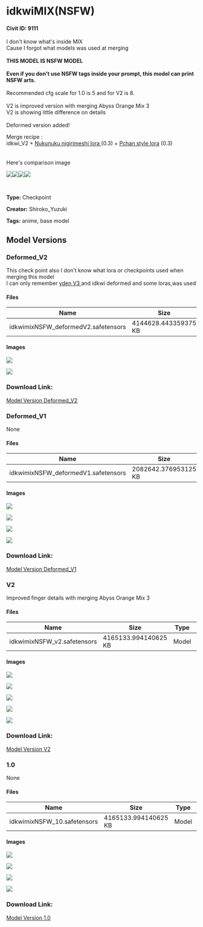 # idkwiMIX(NSFW)

#### Civit ID: 9111

<p>I don't know what's inside MIX<br />Cause I forgot what models was used at merging<br /><br /><strong>THIS MODEL IS NSFW MODEL</strong><br /><br /><strong>Even if you don't use NSFW tags inside your prompt, this model can print NSFW arts.</strong><br /><br />Recommended cfg scale for 1.0 is 5 and for V2 is 8.<br /><br />V2 is improved version with merging Abyss Orange Mix 3<br />V2 is showing little difference on details<br /><br />Deformed version added!<br /></p><p>Merge recipe : <br />idkwi_V2 + <a target="_blank" rel="ugc" href="https://civitai.com/models/10621/nukunuku-nigirimeshi-lora">Nukunuku nigirimeshi lora </a>(0.3) + <a target="_blank" rel="ugc" href="https://civitai.com/models/12102/pchan-style">Pchan style lora</a> (0.3)<br /><br /><br />Here's comparison image</p><img src="https://imagecache.civitai.com/xG1nkqKTMzGDvpLrqFT7WA/d718cdef-987c-4910-0bbb-d8ddc9215b00/width=525" /><img src="https://imagecache.civitai.com/xG1nkqKTMzGDvpLrqFT7WA/29335557-2d5b-4438-d6a7-550fb7ede100/width=525" /><img src="https://imagecache.civitai.com/xG1nkqKTMzGDvpLrqFT7WA/64de4f4e-888b-4ad0-1073-57ed6f34fe00/width=525" /><img src="https://imagecache.civitai.com/xG1nkqKTMzGDvpLrqFT7WA/50ece659-e498-4bfe-f211-cb9ca3044e00/width=525" /><p><br /></p>

**Type:** Checkpoint

**Creator:** Shiroko_Yuzuki

**Tags:** anime, base model

## Model Versions

### Deformed_V2

<p>This check point also I don't know what lora or checkpoints used when merging this model<br />I can only remember <a rel="ugc" href="https://civitai.com/models/18616/yden">yden V3 </a>and idkwi deformed and some loras<a rel="ugc" href="https://civitai.com/models/18616/yden"> </a>was used<br /></p>

#### Files

| Name | Size | Type | Format | Download Url | AutoV1 | AutoV2 | SHA256 | CRC32 | BLAKE3 |
| --- | --- | --- | --- | --- | --- | --- | --- | --- | --- |
| idkwimixNSFW_deformedV2.safetensors | 4144628.443359375 KB | Model | SafeTensor | https://civitai.com/api/download/models/83706 | F36932AE | 4CE40F1F0E | 4CE40F1F0E32550D0A043B8DAD166F3461D0CF197015F1D7962263A25470B996 | D5A8CEA3 | 5BDA38134245D9EDB5413B9FA2E060182C08A31FD727C953468A9B41FEDD3401 |

#### Images

<p><img src="https://image.civitai.com/xG1nkqKTMzGDvpLrqFT7WA/828b7d00-5152-4cd8-9a4b-adf8d7fc7c18/width=450/944428.jpeg" /></p>

<p><img src="https://image.civitai.com/xG1nkqKTMzGDvpLrqFT7WA/127b4f7d-8f63-4147-b107-d57218d8b701/width=450/944427.jpeg" /></p>

### Download Link:

[Model Version Deformed_V2](https://civitai.com/api/download/models/83706)

### Deformed_V1

None

#### Files

| Name | Size | Type | Format | Download Url | AutoV1 | AutoV2 | SHA256 | CRC32 | BLAKE3 |
| --- | --- | --- | --- | --- | --- | --- | --- | --- | --- |
| idkwimixNSFW_deformedV1.safetensors | 2082642.376953125 KB | Model | SafeTensor | https://civitai.com/api/download/models/15174 | 2ADE6A86 | 51FEDBB6DB | 51FEDBB6DB46790991983711865507C9E44420F44EA167F81F7BCDD88790DB1E | 8CA53451 | 799DA3161F55229AA9B46BD5C5CFAE3811DD15FECF2F5F05815E30B929534D01 |

#### Images

<p><img src="https://image.civitai.com/xG1nkqKTMzGDvpLrqFT7WA/84aa81d9-e864-491e-c31c-a5d627079800/width=450/149519.jpeg" /></p>

<p><img src="https://image.civitai.com/xG1nkqKTMzGDvpLrqFT7WA/6dbcd4c1-d6c3-475a-5180-511865768c00/width=450/149518.jpeg" /></p>

<p><img src="https://image.civitai.com/xG1nkqKTMzGDvpLrqFT7WA/78d77333-7d9a-4fb8-4f66-296a242c4300/width=450/149517.jpeg" /></p>

<p><img src="https://image.civitai.com/xG1nkqKTMzGDvpLrqFT7WA/ac995025-198b-40b0-7f0b-f33ffaa07d00/width=450/149516.jpeg" /></p>

### Download Link:

[Model Version Deformed_V1](https://civitai.com/api/download/models/15174)

### V2

<p>Improved finger details with merging Abyss Orange Mix 3</p>

#### Files

| Name | Size | Type | Format | Download Url | AutoV1 | AutoV2 | SHA256 | CRC32 | BLAKE3 |
| --- | --- | --- | --- | --- | --- | --- | --- | --- | --- |
| idkwimixNSFW_v2.safetensors | 4165133.994140625 KB | Model | SafeTensor | https://civitai.com/api/download/models/11654 | BBBBB533 | 52D3FF0B10 | 52D3FF0B10890661795353A5319E054B5CB665D0A254CBE9B717EF60E90A1686 | F6C9705C | 29745F4FA3107BA1257C299AC6E3778FB15B5EDA01D9E447759FB5F52A3625D8 |

#### Images

<p><img src="https://image.civitai.com/xG1nkqKTMzGDvpLrqFT7WA/e249252c-72e6-4230-efc3-63b9bfc2f700/width=450/111337.jpeg" /></p>

<p><img src="https://image.civitai.com/xG1nkqKTMzGDvpLrqFT7WA/5df715e8-a575-4423-2b84-f97d648ae100/width=450/111336.jpeg" /></p>

<p><img src="https://image.civitai.com/xG1nkqKTMzGDvpLrqFT7WA/89db4732-caf1-4247-30a3-9b81904ecd00/width=450/111335.jpeg" /></p>

<p><img src="https://image.civitai.com/xG1nkqKTMzGDvpLrqFT7WA/19425417-b2f4-4ec4-d90a-bd80d06ce600/width=450/111334.jpeg" /></p>

<p><img src="https://image.civitai.com/xG1nkqKTMzGDvpLrqFT7WA/db9d43dc-7c97-43cb-4ff4-623f69050800/width=450/111333.jpeg" /></p>

### Download Link:

[Model Version V2](https://civitai.com/api/download/models/11654)

### 1.0

None

#### Files

| Name | Size | Type | Format | Download Url | AutoV1 | AutoV2 | SHA256 | CRC32 | BLAKE3 |
| --- | --- | --- | --- | --- | --- | --- | --- | --- | --- |
| idkwimixNSFW_10.safetensors | 4165133.994140625 KB | Model | SafeTensor | https://civitai.com/api/download/models/10769 | BBBBB533 | 58FAA61456 | 58FAA6145604F0EB368FD2189427A15F0D48AFFCD18710DA723494DF39ECD48D | 52C9A1D5 | 309F190F876DF66BB4A86338E4AB254922874FD4CBB5C4655FBBF6BFF89CCC0F |

#### Images

<p><img src="https://image.civitai.com/xG1nkqKTMzGDvpLrqFT7WA/fe772af7-9172-4219-cbe7-3df71d3c7c00/width=450/104218.jpeg" /></p>

<p><img src="https://image.civitai.com/xG1nkqKTMzGDvpLrqFT7WA/b2aaee50-8b2f-4b0f-5b02-0daface0ab00/width=450/104221.jpeg" /></p>

<p><img src="https://image.civitai.com/xG1nkqKTMzGDvpLrqFT7WA/a9bd7fc7-825b-41a7-2545-bef3014daa00/width=450/104220.jpeg" /></p>

<p><img src="https://image.civitai.com/xG1nkqKTMzGDvpLrqFT7WA/b76d1a63-84fa-4d25-259d-309903b34d00/width=450/104219.jpeg" /></p>

### Download Link:

[Model Version 1.0](https://civitai.com/api/download/models/10769)

